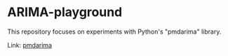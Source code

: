 # ARIMA-playground

This repository focuses on experiments with Python's "pmdarima" library. 

Link: [pmdarima](https://pypi.org/project/pmdarima/)
